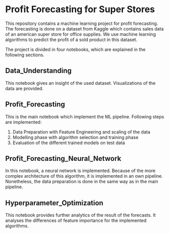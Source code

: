 # Profit Forecasting for Super Stores

This repository contains a machine learning project for profit forecasting. 
The forecasting is done on a dataset from Kaggle which contains sales data of an american super store for office supplies. 
We use machine learning algorithms to predict the profit of a sold product in this dataset. 

The project is divided in four notebooks, which are explained in the following sections. 

## Data_Understanding
This notebook gives an insight of the used dataset. Visualizations of the data are provided.

## Profit_Forecasting
This is the main notebook which implement the ML pipeline. Following steps are implemented:
1) Data Preparation with Feature Engineering and scaling of the data 
2) Modelling phase with algorithm selection and training phase
3) Evaluation of the different trained models on test data

## Profit_Forecasting_Neural_Network 
In this notebook, a neural network is implemented. Because of the more complex architecture of this algorithm, it is implemented in an own pipeline. 
Nonetheless, the data preparation is done in the same way as in the main pipeline. 


## Hyperparameter_Optimization
This notebook provides further analytics of the result of the forecasts. 
It analyses the differences of feature importance for the implemented algorithms.




